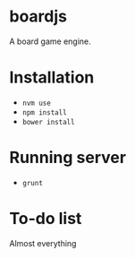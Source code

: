 boardjs
=======

A board game engine.


Installation
============

* `nvm use`
* `npm install`
* `bower install`

Running server
==============

* `grunt`

To-do list
==========

Almost everything
